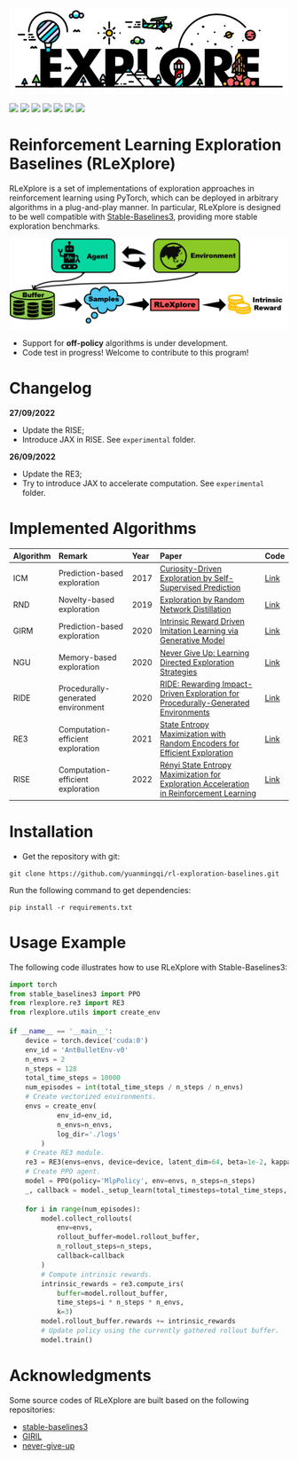 <div align=center>
<img src='./docs/logo.jpg'>
</div>

<img src="https://img.shields.io/badge/Python->=3.8-brightgreen"> <img src="https://img.shields.io/badge/PyTorch->=1.8.1-orange"> <img src="https://img.shields.io/badge/Gym->=0.21.1-%23252422"> <img src="https://img.shields.io/badge/PyBullet-3.2.5-%2306d6a0">  <img src="https://img.shields.io/badge/DMC Suite-1.0.5-blue"> <img src="https://img.shields.io/badge/JAX-0.3.17-%238338ec"> <img src="https://img.shields.io/badge/Docs-Developing-%23ff595e"> 


# Reinforcement Learning Exploration Baselines (RLeXplore)

RLeXplore is a set of implementations of exploration approaches in reinforcement learning using PyTorch, which can be deployed in arbitrary algorithms in a plug-and-play manner. In particular, RLeXplore is
designed to be well compatible with [Stable-Baselines3](https://github.com/DLR-RM/stable-baselines3), providing more stable exploration benchmarks.

<div align=center>
<img src='./docs/flowchart.png' style="width: 600px">
</div>

- Support for **off-policy** algorithms is under development.
- Code test in progress! Welcome to contribute to this program!

# Changelog
**27/09/2022**
- Update the RISE;
- Introduce JAX in RISE. See ```experimental``` folder.


**26/09/2022**
- Update the RE3;
- Try to introduce JAX to accelerate computation. See ```experimental``` folder.

# Implemented Algorithms
| Algorithm | Remark                             | Year | Paper                                                                                                                                             | Code                                                                                    |
|:----------|:-----------------------------------|:-----|:--------------------------------------------------------------------------------------------------------------------------------------------------|:----------------------------------------------------------------------------------------|
| ICM       | Prediction-based exploration       | 2017 | [Curiosity-Driven Exploration by Self-Supervised Prediction](http://proceedings.mlr.press/v70/pathak17a/pathak17a.pdf)                            | [Link](https://github.com/yuanmingqi/rl-exploration-baselines/tree/main/rlexplore/icm)  |
| RND       | Novelty-based exploration          | 2019 | [Exploration by Random Network Distillation](https://arxiv.org/pdf/1810.12894.pdf)                                                                | [Link](https://github.com/yuanmingqi/rl-exploration-baselines/tree/main/rlexplore/rnd)  |
| GIRM      | Prediction-based exploration       | 2020 | [Intrinsic Reward Driven Imitation Learning via Generative Model](http://proceedings.mlr.press/v119/yu20d/yu20d.pdf)                              | [Link](https://github.com/yuanmingqi/rl-exploration-baselines/tree/main/rlexplore/girm) |
| NGU       | Memory-based exploration           | 2020 | [Never Give Up: Learning Directed Exploration Strategies](https://arxiv.org/pdf/2002.06038)                                                       | [Link](https://github.com/yuanmingqi/rl-exploration-baselines/tree/main/rlexplore/ngu)  |
| RIDE      | Procedurally-generated environment | 2020 | [RIDE: Rewarding Impact-Driven Exploration for Procedurally-Generated Environments](https://arxiv.org/pdf/2002.12292)                             | [Link](https://github.com/yuanmingqi/rl-exploration-baselines/tree/main/rlexplore/ride) |
| RE3       | Computation-efficient exploration  | 2021 | [State Entropy Maximization with Random Encoders for Efficient Exploration](http://proceedings.mlr.press/v139/seo21a/seo21a.pdf)                  | [Link](https://github.com/yuanmingqi/rl-exploration-baselines/tree/main/rlexplore/re3)  |
| RISE      | Computation-efficient exploration  | 2022 | [Rényi State Entropy Maximization for Exploration Acceleration in Reinforcement Learning](https://ieeexplore.ieee.org/abstract/document/9802917/) | [Link](https://github.com/yuanmingqi/rl-exploration-baselines/tree/main/rlexplore/rise) |

# Installation
- Get the repository with git:
```
git clone https://github.com/yuanmingqi/rl-exploration-baselines.git
```
Run the following command to get dependencies:
```shell
pip install -r requirements.txt
```

# Usage Example
The following code illustrates how to use RLeXplore with Stable-Baselines3:
```python
import torch
from stable_baselines3 import PPO
from rlexplore.re3 import RE3
from rlexplore.utils import create_env

if __name__ == '__main__':
    device = torch.device('cuda:0')
    env_id = 'AntBulletEnv-v0'
    n_envs = 2
    n_steps = 128
    total_time_steps = 10000
    num_episodes = int(total_time_steps / n_steps / n_envs)
    # Create vectorized environments.
    envs = create_env(
            env_id=env_id,
            n_envs=n_envs,
            log_dir='./logs'
        )
    # Create RE3 module.
    re3 = RE3(envs=envs, device=device, latent_dim=64, beta=1e-2, kappa=1e-5)
    # Create PPO agent.
    model = PPO(policy='MlpPolicy', env=envs, n_steps=n_steps)
    _, callback = model._setup_learn(total_timesteps=total_time_steps, eval_env=None)

    for i in range(num_episodes):
        model.collect_rollouts(
            env=envs,
            rollout_buffer=model.rollout_buffer,
            n_rollout_steps=n_steps,
            callback=callback
        )
        # Compute intrinsic rewards.
        intrinsic_rewards = re3.compute_irs(
            buffer=model.rollout_buffer,
            time_steps=i * n_steps * n_envs,
            k=3)
        model.rollout_buffer.rewards += intrinsic_rewards
        # Update policy using the currently gathered rollout buffer.
        model.train()
```

# Acknowledgments
Some source codes of RLeXplore are built based on the following repositories:

- [stable-baselines3](https://github.com/DLR-RM/stable-baselines3)
- [GIRIL](https://github.com/xingruiyu/GIRIL)
- [never-give-up](https://github.com/Coac/never-give-up)
